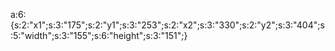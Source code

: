 a:6:{s:2:"x1";s:3:"175";s:2:"y1";s:3:"253";s:2:"x2";s:3:"330";s:2:"y2";s:3:"404";s:5:"width";s:3:"155";s:6:"height";s:3:"151";}